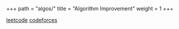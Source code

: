 +++
path = "algos/"
title = "Algorithm Improvement"
weight = 1
+++

[leetcode](/Learning/algos/leetcode)
[codeforces](/Learning/algos/codeforces)